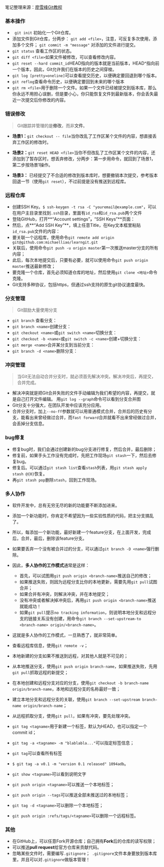 
笔记整理来源：[廖雪峰Git教程](https://www.liaoxuefeng.com/wiki/0013739516305929606dd18361248578c67b8067c8c017b000)

### 基本操作
- ` git init` 初始化一个Git仓库。
- 添加文件到Git仓库，分两步：
   `git add <file>`，注意，可反复多次使用，添加多个文件；
   `git commit -m "message"` 对添加的文件进行提交。
- `git status` 查看工作区的状态。
- `git diff <file>`如果文件被修改，可以查看修改内容。
- `git reset --hard commit_id`HEAD指向的版本就是当前版本，HEAD^指向前一个版本，因此，Git允许我们在版本的历史之间穿梭。
- `git log [pretty=oneline]`可以查看提交历史，以便确定要回退到哪个版本。
- `git reflog`查看命令历史，以便确定要回到未来的哪个版本
- `git rm <file>`用于删除一个文件。如果一个文件已经被提交到版本库，那么你永远不用担心误删，但是要小心，你只能恢复文件到最新版本，你会丢失最近一次提交后你修改的内容。

### 错误修改
>Git跟踪并管理的是**修改**，而非**文件**。

- **场景1：**`git checkout -- file`当你改乱了工作区某个文件的内容，想直接丢弃工作区的修改时。

- **场景2：**`git reset HEAD <file>`当你不但改乱了工作区某个文件的内容，还添加到了暂存区时，想丢弃修改，分两步：第一步用命令，就回到了场景1，第二步按场景1操作。

- **场景3：** 已经提交了不合适的修改到版本库时，想要撤销本次提交，参考版本回退一节（使用`git reset`），不过前提是没有推送到远程库。

### 远程仓库

- 创建SSH Key。`$ ssh-keygen -t rsa -C "youremail@example.com"`，可以在用户主目录里找到`.ssh`目录，里面有`id_rsa`和`id_rsa.pub`两个文件
- 登陆GitHub，打开**“Account settings”**，**“SSH Keys”**页面：
- 然后，点**“Add SSH Key”**，填上任意Title，在Key文本框里粘贴`id_rsa.pub`文件的内容：
- 要关联一个远程库，使用命令`git remote add origin git@github.com:michaelliao/learngit.git`
- 关联后，使用命令`git push -u origin master`第一次推送master分支的所有内容；
- 此后，每次本地提交后，只要有必要，就可以使用命令`git push origin master`推送最新修改；
- 要克隆一个仓库，首先必须知道仓库的地址，然后使用`git clone <地址>`命令克隆。
- Git支持多种协议，包括https，但通过ssh支持的原生git协议速度最快。


### 分支管理
>Git鼓励大量使用分支

- `git branch` 查看分支：
- `git branch <name>`创建分支：
- `git checkout <name>`或`git switch <name>`切换分支：
- `git checkout -b <name>`或``git switch -c <name>``创建+切换分支：
- `git merge <name>`合并某分支到当前分支：
- `git branch -d <name>`删除分支：


### 冲突管理

>当Git无法自动合并分支时，就必须首先解决冲突。解决冲突后，再提交，合并完成。

- 解决冲突就是把Git合并失败的文件手动编辑为我们希望的内容，再提交，就是自己打开文件编辑。
用`git log --graph`命令可以看到分支合并图
- Git分支十分强大，在团队开发中应该充分应用。
- 合并分支时，加上`--no-ff`参数就可以用普通模式合并，合并后的历史有分支，能看出来曾经做过合并，而`fast forward`合并就看不出来曾经做过合并，会丢掉分支信息。

### bug修复
- 修复bug时，我们会通过创建新的bug分支进行修复，然后合并，最后删除；
- 修复前，如果手头工作没有完成时，先把工作现场`git stash`一下，然后去修复bug。
- 修复后。可以通过`git stash list`查看`stash`列表，用`git stash apply stash @{0}`恢复。
-  再`git stash pop`删除`stash`，回到工作现场。

### 多人协作
- 软件开发中，总有无穷无尽的新的功能要不断添加进来。
- 添加一个新功能时，你肯定不希望因为一些实验性质的代码，把主分支搞乱了。
- 所以，每添加一个新功能，最好新建一个feature分支，在上面开发，完成后，合并，最后，删除该feature分支。
- 如果要丢弃一个没有被合并过的分支，可以通过`git branch -D <name>`强行删除。
- 因此，**多人协作的工作模式**通常是这样：
	- 首先，可以试图用`git push origin <branch-name>`推送自己的修改；
	- 如果推送失败，则因为远程分支比你的本地更新，需要先用`git pull`试图合并；
	- 如果合并有冲突，则解决冲突，并在本地提交；
	- 没有冲突或者解决掉冲突后，再用`git push origin <branch-name>`推送就能成功！
	- 如果`git pull`提示`no tracking information`，则说明本地分支和远程分支的链接关系没有创建，用命令`git branch --set-upstream-to <branch-name> origin/<branch-name>`。
- 这就是多人协作的工作模式，一旦熟悉了，就非常简单。

- 查看远程库信息，使用`git remote -v`；
- 本地新建的分支如果不推送到远程，对其他人就是不可见的；
- 从本地推送分支，使用`git push origin branch-name`，如果推送失败，先用`git pull`抓取远程的新提交；
- 在本地创建和远程分支对应的分支，使用`git checkout -b branch-name origin/branch-name`，本地和远程分支的名称最好一致；
- 建立本地分支和远程分支的关联，使用`git branch --set-upstream branch-name origin/branch-name`；
- 从远程抓取分支，使用`git pull`，如果有冲突，要先处理冲突。
- `git tag <tagname>`用于新建一个标签，默认为HEAD，也可以指定一个commit id；
- `git tag -a <tagname> -m "blablabla..."`可以指定标签信息；
- `git tag`可以查看所有标签
- `$ git tag -a v0.1 -m "version 0.1 released" 1094adb`。
- `git show <tagname>`可以看到说明文字
- `git push origin <tagname>`可以推送一个本地标签；
- `git push origin --tags`可以推送全部未推送过的本地标签；
- `git tag -d <tagname>`可以删除一个本地标签；
- `git push origin :refs/tags/<tagname>`可以删除一个远程标签。

### 其他
- 在GitHub上，可以任意Fork开源仓库；自己拥有**Fork**后的仓库的读写权限；
- 可以推送**pull request**给官方仓库来贡献代码。
- 忽略某些文件时，需要编写`.gitignore`；` .gitignore`文件本身要放到版本库里，并且可以对`.gitignore`做版本管理！
